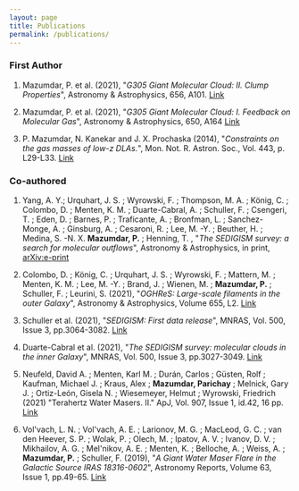```yaml
---
layout: page
title: Publications
permalink: /publications/
---
```


### First Author

1. Mazumdar, P. et al. (2021), "_G305 Giant Molecular Cloud: II. Clump Properties_", Astronomy & Astrophysics, 656, A101.  <a href="https://doi.org/10.1051/0004-6361/202142036"> Link </a> 

2. Mazumdar, P. et al. (2021), "_G305 Giant Molecular Cloud: I. Feedback on Molecular Gas_", Astronomy & Astrophysics, 650, A164 <a href="https://doi.org/10.1051/0004-6361/202040205"> Link </a>

3. P. Mazumdar, N. Kanekar and J. X. Prochaska (2014), "_Constraints on the gas masses of low-z DLAs._", Mon. Not. R. Astron. Soc., Vol. 443, p. L29-L33. <a href="https://doi.org/10.1093/mnrasl/slu070"> Link </a>

### Co-authored

1. Yang, A. Y.; Urquhart, J. S. ; Wyrowski, F. ; Thompson, M. A. ; König, C. ; Colombo, D. ; Menten, K. M. ; Duarte-Cabral, A. ; Schuller, F. ; Csengeri, T. ; Eden, D. ; Barnes, P. ; Traficante, A. ; Bronfman, L. ; Sanchez-Monge, A. ; Ginsburg, A. ; Cesaroni, R. ; Lee, M. -Y. ; Beuther, H. ; Medina, S. -N. X. __Mazumdar, P.__ ; Henning, T. , "_The SEDIGISM survey: a search for molecular outflows_", Astronomy & Astrophysics, in print, <a href="https://ui.adsabs.harvard.edu/abs/2021arXiv211110850Y/abstract"> arXiv:e-print </a>

2. Colombo, D. ; König, C. ; Urquhart, J. S. ; Wyrowski, F. ; Mattern, M. ; Menten, K. M. ; Lee, M. -Y. ; Brand, J. ; Wienen, M. ; __Mazumdar, P.__ ; Schuller, F. ; Leurini, S. (2021), "_OGHReS: Large-scale filaments in the outer Galaxy_", Astronomy & Astrophysics, Volume 655, L2.  <a href="https://ui.adsabs.harvard.edu/abs/2021A%26A...655L...2C/abstract"> Link </a>
 
3. Schuller et al. (2021),  "_SEDIGISM: First data release_", MNRAS, Vol. 500, Issue 3, pp.3064-3082. <a href="https://ui.adsabs.harvard.edu/abs/2021MNRAS.500.3064S/abstract"> Link </a>

4. Duarte-Cabral et al. (2021),  "_The SEDIGISM survey: molecular clouds in the inner Galaxy_", MNRAS, Vol. 500, Issue 3, pp.3027-3049. <a href="https://ui.adsabs.harvard.edu/abs/2021MNRAS.500.3027D/abstract"> Link </a>

5. Neufeld, David A. ; Menten, Karl M. ; Durán, Carlos ; Güsten, Rolf ; Kaufman, Michael J. ; Kraus, Alex ; __Mazumdar, Parichay__ ; Melnick, Gary J. ; Ortiz-León, Gisela N. ; Wiesemeyer, Helmut ; Wyrowski, Friedrich (2021) "Terahertz Water Masers. II." ApJ, Vol. 907, Issue 1, id.42, 16 pp. <a href="https://ui.adsabs.harvard.edu/abs/2021ApJ...907...42N/abstract"> Link </a>

6.  Vol'vach, L. N. ; Vol'vach, A. E. ; Larionov, M. G. ; MacLeod, G. C. ; van den Heever, S. P. ; Wolak, P. ; Olech, M. ; Ipatov, A. V. ; Ivanov, D. V. ; Mikhailov, A. G. ; Mel'nikov, A. E. ; Menten, K. ; Belloche, A. ; Weiss, A. ; __Mazumdar, P.__ ; Schuller, F. (2019), "_A Giant Water Maser Flare in the Galactic Source IRAS 18316-0602_", Astronomy Reports, Volume 63, Issue 1, pp.49-65. <a href="https://ui.adsabs.harvard.edu/abs/2019ARep...63...49V/abstract"> Link </a>
